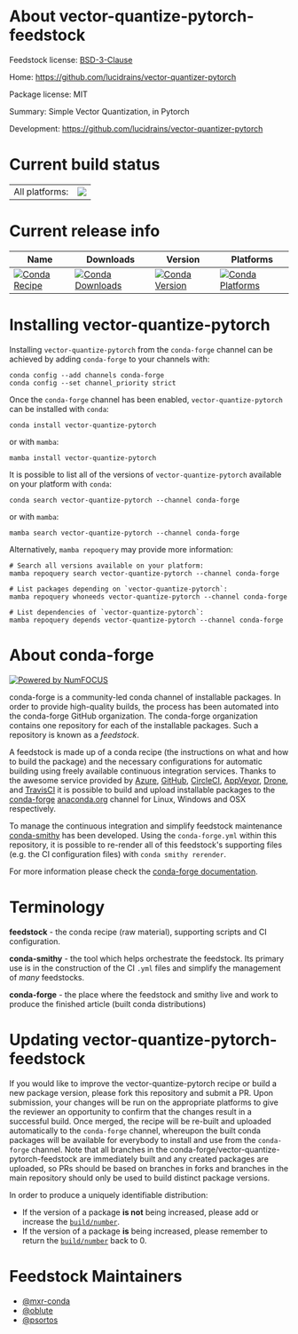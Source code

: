 About vector-quantize-pytorch-feedstock
=======================================

Feedstock license: [BSD-3-Clause](https://github.com/conda-forge/vector-quantize-pytorch-feedstock/blob/main/LICENSE.txt)

Home: https://github.com/lucidrains/vector-quantizer-pytorch

Package license: MIT

Summary: Simple Vector Quantization, in Pytorch

Development: https://github.com/lucidrains/vector-quantizer-pytorch

Current build status
====================


<table><tr><td>All platforms:</td>
    <td>
      <a href="https://dev.azure.com/conda-forge/feedstock-builds/_build/latest?definitionId=13078&branchName=main">
        <img src="https://dev.azure.com/conda-forge/feedstock-builds/_apis/build/status/vector-quantize-pytorch-feedstock?branchName=main">
      </a>
    </td>
  </tr>
</table>

Current release info
====================

| Name | Downloads | Version | Platforms |
| --- | --- | --- | --- |
| [![Conda Recipe](https://img.shields.io/badge/recipe-vector--quantize--pytorch-green.svg)](https://anaconda.org/conda-forge/vector-quantize-pytorch) | [![Conda Downloads](https://img.shields.io/conda/dn/conda-forge/vector-quantize-pytorch.svg)](https://anaconda.org/conda-forge/vector-quantize-pytorch) | [![Conda Version](https://img.shields.io/conda/vn/conda-forge/vector-quantize-pytorch.svg)](https://anaconda.org/conda-forge/vector-quantize-pytorch) | [![Conda Platforms](https://img.shields.io/conda/pn/conda-forge/vector-quantize-pytorch.svg)](https://anaconda.org/conda-forge/vector-quantize-pytorch) |

Installing vector-quantize-pytorch
==================================

Installing `vector-quantize-pytorch` from the `conda-forge` channel can be achieved by adding `conda-forge` to your channels with:

```
conda config --add channels conda-forge
conda config --set channel_priority strict
```

Once the `conda-forge` channel has been enabled, `vector-quantize-pytorch` can be installed with `conda`:

```
conda install vector-quantize-pytorch
```

or with `mamba`:

```
mamba install vector-quantize-pytorch
```

It is possible to list all of the versions of `vector-quantize-pytorch` available on your platform with `conda`:

```
conda search vector-quantize-pytorch --channel conda-forge
```

or with `mamba`:

```
mamba search vector-quantize-pytorch --channel conda-forge
```

Alternatively, `mamba repoquery` may provide more information:

```
# Search all versions available on your platform:
mamba repoquery search vector-quantize-pytorch --channel conda-forge

# List packages depending on `vector-quantize-pytorch`:
mamba repoquery whoneeds vector-quantize-pytorch --channel conda-forge

# List dependencies of `vector-quantize-pytorch`:
mamba repoquery depends vector-quantize-pytorch --channel conda-forge
```


About conda-forge
=================

[![Powered by
NumFOCUS](https://img.shields.io/badge/powered%20by-NumFOCUS-orange.svg?style=flat&colorA=E1523D&colorB=007D8A)](https://numfocus.org)

conda-forge is a community-led conda channel of installable packages.
In order to provide high-quality builds, the process has been automated into the
conda-forge GitHub organization. The conda-forge organization contains one repository
for each of the installable packages. Such a repository is known as a *feedstock*.

A feedstock is made up of a conda recipe (the instructions on what and how to build
the package) and the necessary configurations for automatic building using freely
available continuous integration services. Thanks to the awesome service provided by
[Azure](https://azure.microsoft.com/en-us/services/devops/), [GitHub](https://github.com/),
[CircleCI](https://circleci.com/), [AppVeyor](https://www.appveyor.com/),
[Drone](https://cloud.drone.io/welcome), and [TravisCI](https://travis-ci.com/)
it is possible to build and upload installable packages to the
[conda-forge](https://anaconda.org/conda-forge) [anaconda.org](https://anaconda.org/)
channel for Linux, Windows and OSX respectively.

To manage the continuous integration and simplify feedstock maintenance
[conda-smithy](https://github.com/conda-forge/conda-smithy) has been developed.
Using the ``conda-forge.yml`` within this repository, it is possible to re-render all of
this feedstock's supporting files (e.g. the CI configuration files) with ``conda smithy rerender``.

For more information please check the [conda-forge documentation](https://conda-forge.org/docs/).

Terminology
===========

**feedstock** - the conda recipe (raw material), supporting scripts and CI configuration.

**conda-smithy** - the tool which helps orchestrate the feedstock.
                   Its primary use is in the construction of the CI ``.yml`` files
                   and simplify the management of *many* feedstocks.

**conda-forge** - the place where the feedstock and smithy live and work to
                  produce the finished article (built conda distributions)


Updating vector-quantize-pytorch-feedstock
==========================================

If you would like to improve the vector-quantize-pytorch recipe or build a new
package version, please fork this repository and submit a PR. Upon submission,
your changes will be run on the appropriate platforms to give the reviewer an
opportunity to confirm that the changes result in a successful build. Once
merged, the recipe will be re-built and uploaded automatically to the
`conda-forge` channel, whereupon the built conda packages will be available for
everybody to install and use from the `conda-forge` channel.
Note that all branches in the conda-forge/vector-quantize-pytorch-feedstock are
immediately built and any created packages are uploaded, so PRs should be based
on branches in forks and branches in the main repository should only be used to
build distinct package versions.

In order to produce a uniquely identifiable distribution:
 * If the version of a package **is not** being increased, please add or increase
   the [``build/number``](https://docs.conda.io/projects/conda-build/en/latest/resources/define-metadata.html#build-number-and-string).
 * If the version of a package **is** being increased, please remember to return
   the [``build/number``](https://docs.conda.io/projects/conda-build/en/latest/resources/define-metadata.html#build-number-and-string)
   back to 0.

Feedstock Maintainers
=====================

* [@mxr-conda](https://github.com/mxr-conda/)
* [@oblute](https://github.com/oblute/)
* [@psortos](https://github.com/psortos/)

